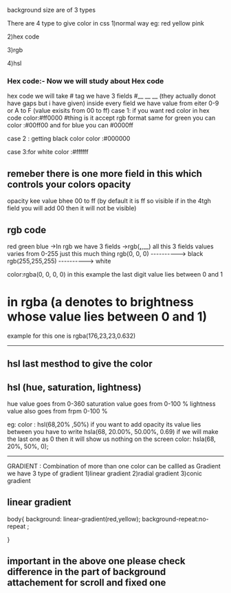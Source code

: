 background size are of 3 types


There are 4 type to give color in css 
1)normal way
     eg: red yellow pink

2)hex code 

3)rgb

4)hsl




### Hex code:- Now we will study about Hex code 

hex code 
we will take # tag
we have 3 fields #__ __ __ (they actually donot have gaps but i have given)
inside every field we have value from eiter 0-9 or A to F (value exisits from 00 to ff)
case 1: if you want red color in hex code 
        color:#ff0000
#thing is it accept rgb format 
same for green you can color :#00ff00 and for blue you can #0000ff

case 2 : getting black color 
color :#000000

case 3:for white
color :#ffffff



## remeber there is one more field in this which controls your colors opacity

opacity kee value bhee 00 to ff (by default it is ff so visible if in the 4tgh field you will add 00 then it will not be visible)


## rgb code 

red green blue 
->In rgb we have 3 fields 
->rgb(__,__,__)
all this 3 fields values varies from 0-255 just this much thing 
rgb(0, 0, 0) ----------> black
rgb(255,255,255) ----------> white

 color:rgba(0, 0, 0, 0)
 in this example the last digit value lies between 0 and 1
 # in rgba  (a denotes to brightness whose value lies between 0 and 1)
 example for this one is rgba(176,23,23,0.632)



 ---------------------------------------------------------------------------------------------------------

 ## hsl last mesthod to give the color 

 ## hsl (hue, saturation, lightness)
 hue value goes from 0-360
 saturation value goes from 0-100 %
 lightness value also goes from frpm 0-100 %

 eg: color : hsl(68,20% ,50%)
 if you want to add opacity its value lies between 
 you have to write 
 hsla(68, 20.00%, 50.00%, 0.69)
 if we will make the last one as 0  then it will show us nothing on the screen
 color: hsla(68, 20%, 50%, 0);


 ---------------------------------------------------------------------------------------------------------------------------------------------------------------------------------------------------------------


 GRADIENT : Combination of more than one color can be callled as Gradient 
 we have  3 type of gradient 
 1)linear gradient
 2)radial gradient 
 3)conic gradient 


 ## linear gradient

 body{
    background: linear-gradient(red,yellow);
    background-repeat:no-repeat ;

}

## important in the above one please check difference in the part of background attachement for scroll  and fixed one 


 